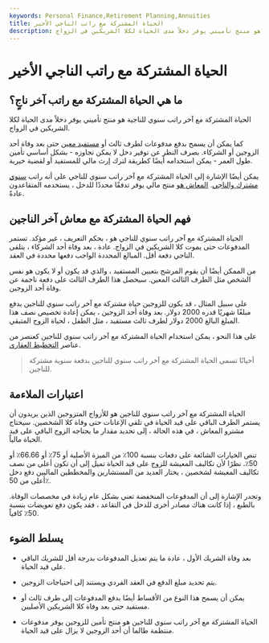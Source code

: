 ```yaml
---
keywords: Personal Finance,Retirement Planning,Annuities
title: الحياة المشتركة مع راتب الناجي الأخير
description: الحياة المشتركة مع آخر راتب سنوي للناجية هو منتج تأميني يوفر دخلاً مدى الحياة لكلا الشريكين في الزواج.
---
```


# الحياة المشتركة مع راتب الناجي الأخير
## ما هي الحياة المشتركة مع راتب آخر ناجٍ؟

الحياة المشتركة مع آخر راتب سنوي للناجية هو منتج تأميني يوفر دخلاً مدى الحياة لكلا الشريكين في الزواج.

كما يمكن أن يسمح بدفع مدفوعات لطرف ثالث أو [مستفيد معين](/beneficiary) حتى بعد وفاة أحد الزوجين أو الشركاء. بصرف النظر عن توفير دخل لا يمكن تجاوزه - بشكل أساسي تأمين طول العمر - يمكن استخدامه أيضًا كطريقة لترك إرث مالي للمستفيد أو لقضية خيرية.

يمكن أيضًا الإشارة إلى الحياة المشتركة مع آخر راتب سنوي للناجي على أنه راتب [سنوي مشترك والناجي](/jointandsurvivorannuity). [المعاش هو](/annuity) منتج مالي يوفر تدفقًا محددًا للدخل ، يستخدمه المتقاعدون عادةً.

## فهم الحياة المشتركة مع معاش آخر الناجين

الحياة المشتركة مع آخر راتب سنوي للناجي هو ، بحكم التعريف ، غير مؤكد. تستمر المدفوعات حتى يموت كلا الشريكين في الزواج. عادة ، بعد وفاة أحد الشركاء ، يتلقى الناجي دفعة أقل. المبالغ المحددة الواجب دفعها محددة في العقد.

من الممكن أيضًا أن يقوم المرشح بتعيين المستفيد ، والذي قد يكون أو لا يكون هو نفس الشخص مثل الطرف الثالث المعين. سيحصل هذا الطرف الثالث على دفعة ناجمة عن وفاة أحد الزوجين.

على سبيل المثال ، قد يكون للزوجين حياة مشتركة مع آخر راتب سنوي للناجين يدفع مبلغًا شهريًا قدره 2000 دولار. بعد وفاة أحد الزوجين ، يمكن إعادة تخصيص نصف هذا المبلغ البالغ 2000 دولار لطرف ثالث مستفيد ، مثل الطفل ، لحياة الزوج المتبقي.

على هذا النحو ، يمكن استخدام الحياة المشتركة مع آخر راتب سنوي للناجين كعنصر من عناصر [التخطيط العقاري](/estateplanning).

> أحيانًا تسمى الحياة المشتركة مع آخر راتب سنوي للناجين بدفعة سنوية مشتركة للناجين.

>

## اعتبارات الملاءمة

الحياة المشتركة مع آخر راتب سنوي للناجين هو للأزواج المتزوجين الذين يريدون أن يستمر الطرف الباقي على قيد الحياة في تلقي الإعانات حتى وفاة كلا الشخصين. سيحتاج مشترو المعاش ، في هذه الحالة ، إلى تحديد مقدار ما يحتاجه الزوج الباقي على قيد الحياة مالياً.

تنص الخيارات الشائعة على دفعات بنسبة 100٪ من الميزة الأصلية أو 75٪ أو 66.66٪ أو 50٪. نظرًا لأن تكاليف المعيشة للزوج على قيد الحياة تميل إلى أن تكون أعلى من نصف تكاليف المعيشة لشخصين ، يختار العديد من المستشارين والمخططين الماليين دفع دخل أعلى من 50٪.

وتجدر الإشارة إلى أن المدفوعات المنخفضة تعني بشكل عام زيادة في مخصصات الوفاة. بالطبع ، إذا كانت هناك مصادر أخرى للدخل في التقاعد ، فقد يكون دفع تعويضات بنسبة 50٪ كافياً.

## يسلط الضوء

- بعد وفاة الشريك الأول ، عادة ما يتم تعديل المدفوعات بدرجة أقل للشريك الباقي على قيد الحياة.

- يتم تحديد مبلغ الدفع في العقد الفردي ويستند إلى احتياجات الزوجين.

- يمكن أن يسمح هذا النوع من الأقساط أيضًا بدفع المدفوعات إلى طرف ثالث أو مستفيد حتى بعد وفاة كلا الشريكين الأصليين.

- الحياة المشتركة مع آخر راتب سنوي للناجين هو منتج تأمين للزوجين يوفر مدفوعات منتظمة طالما أن أحد الزوجين لا يزال على قيد الحياة.

